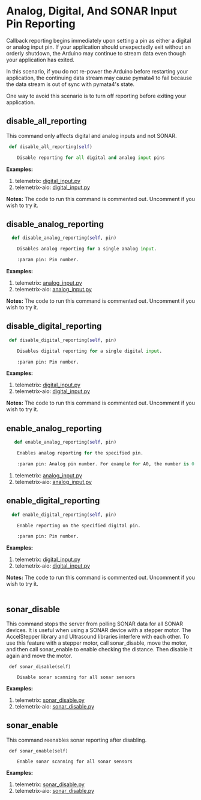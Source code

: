 # Analog, Digital, And SONAR Input Pin  Reporting

Callback reporting begins immediately upon setting a pin as either a digital or analog
input pin. If your application should unexpectedly exit without an orderly shutdown,
the Arduino may continue to stream data even though your application has exited.

In this scenario, if you do not re-power the Arduino before restarting your application,
the continuing data stream may cause pymata4 to fail because the data stream is out
of sync with pymata4's state.

One way to avoid this scenario is to turn off reporting before exiting your application.

## disable_all_reporting
This command only affects digital and analog inputs and not SONAR.

```python
 def disable_all_reporting(self)

    Disable reporting for all digital and analog input pins

```

**Examples:** 

1. telemetrix: [digital_input.py](https://github.com/MrYsLab/telemetrix/blob/master/examples/digital_input.py)
2. telemetrix-aio: [digital_input.py](https://github.com/MrYsLab/telemetrix-aio/blob/master/examples/digital_input.py)

**Notes:** The code to run this command is commented out. Uncomment if you wish to try it. 

## disable_analog_reporting

```python
  def disable_analog_reporting(self, pin)

    Disables analog reporting for a single analog input.

    :param pin: Pin number.
```

**Examples:** 

1. telemetrix: [analog_input.py](https://github.com/MrYsLab/telemetrix/blob/master/examples/analog_input.py)
2. telemetrix-aio: [analog_input.py](https://github.com/MrYsLab/telemetrix-aio/blob/master/examples/analog_input.py)

**Notes:** The code to run this command is commented out. Uncomment if you wish to try it. 

## disable_digital_reporting
```python
 def disable_digital_reporting(self, pin)

    Disables digital reporting for a single digital input.

    :param pin: Pin number.
```
**Examples:** 

1. telemetrix: [digital_input.py](https://github.com/MrYsLab/telemetrix/blob/master/examples/digital_input.py)
2. telemetrix-aio: [digital_input.py](https://github.com/MrYsLab/telemetrix-aio/blob/master/examples/digital_input.py)

**Notes:** The code to run this command is commented out. Uncomment if you wish to try it. 

## enable_analog_reporting
```python
   def enable_analog_reporting(self, pin)

    Enables analog reporting for the specified pin.

    :param pin: Analog pin number. For example for A0, the number is 0.
```

1. telemetrix: [analog_input.py](https://github.com/MrYsLab/telemetrix/blob/master/examples/analog_input.py)
2. telemetrix-aio: [analog_input.py](https://github.com/MrYsLab/telemetrix-aio/blob/master/examples/analog_input.py)

## enable_digital_reporting
```python
  def enable_digital_reporting(self, pin)

    Enable reporting on the specified digital pin.

    :param pin: Pin number.
```

**Examples:** 

1. telemetrix: [digital_input.py](https://github.com/MrYsLab/telemetrix/blob/master/examples/digital_input.py)
2. telemetrix-aio: [digital_input.py](https://github.com/MrYsLab/telemetrix-aio/blob/master/examples/digital_input.py)

**Notes:** The code to run this command is commented out. Uncomment if you wish to try it. 
<br>
<br>

## sonar_disable
This command stops the server from polling SONAR data for all SONAR devices. 
It is useful when using a SONAR device with a stepper motor. 
The AccelStepper library and Ultrasound libraries interfere with each other. 
To use this feature with a stepper motor, call sonar_disable, move the motor, 
and then call sonar_enable to enable checking the distance. 
Then disable it again and move the motor.


```angular2html
 def sonar_disable(self)

    Disable sonar scanning for all sonar sensors

```
**Examples:** 

1. telemetrix: [sonar_disable.py](https://github.com/MrYsLab/telemetrix/blob/master/examples/sonar_disable.py)
2. telemetrix-aio: [sonar_disable.py](https://github.com/MrYsLab/telemetrix-aio/blob/master/examples/sonar_disable.py)

## sonar_enable
This command reenables sonar reporting after disabling.
```angular2html
 def sonar_enable(self)

    Enable sonar scanning for all sonar sensors
```


**Examples:** 

1. telemetrix: [sonar_disable.py](https://github.com/MrYsLab/telemetrix/blob/master/examples/sonar_disable.py)
2. telemetrix-aio: [sonar_disable.py](https://github.com/MrYsLab/telemetrix-aio/blob/master/examples/sonar_disable.py)

